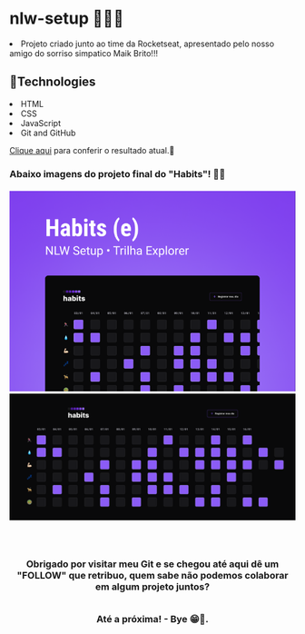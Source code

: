 # nlw-setup 🦾🚀🖖

<p><li> Projeto criado junto ao time da Rocketseat, apresentado pelo nosso amigo do sorriso simpatico Maik Brito!!!

## 💾Technologies

<li> HTML 
<li> CSS
<li> JavaScript
<li> Git and GitHub

<p><a target="_blank" href="https://mariantune.github.io/nlw-setup/">Clique aqui</a> para conferir o resultado atual.🚀

<h3> Abaixo imagens do projeto final do "Habits"! 🧑‍🚀
<br>
<br>

  <div align="center">
    <a target="_blank" href="https://mariantune.github.io/nlw-setup/">
    <img width="800px" src="./assets/cover-project.png" alt="imagem-de-capa">
    <img width="800px" src="./assets/home-project.png" alt="home-do-projeto">
    </a>
  <div/>

<br>
<br>
    
<h4> Obrigado por visitar meu Git e se chegou até aqui dê um "FOLLOW" que retribuo, quem sabe não podemos colaborar em algum projeto juntos?
  <br>
  <br>
<p> Até a próxima! - Bye 😁🖖.
